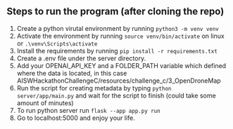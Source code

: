 ## Steps to run the program (after cloning the repo)

1. Create a python virutal environment by running `python3 -m venv venv`
2. Activate the environment by running `source venv/bin/activate` on linux or `.\venv\Scripts\activate`
3. Install the requirements by running `pip install -r requirements.txt`
4. Create a .env file under the server directory.
5. Add your OPENAI_API_KEY and a FOLDER_PATH variable which defined where the data is located, in this case AISWHackathonChallengeC/resources/challenge_c/3_OpenDroneMap
6. Run the script for creating metadata by typing `python server/app/main.py` and wait for the script to finish (could take some amount of minutes) 
7. To run python server run `flask --app app.py run` 
8. Go to localhost:5000 and enjoy your life.


